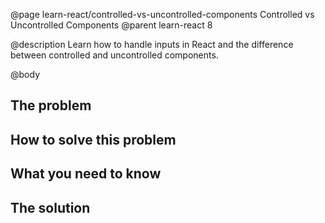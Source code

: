 @page learn-react/controlled-vs-uncontrolled-components Controlled vs Uncontrolled Components
@parent learn-react 8

@description Learn how to handle inputs in React and the difference between controlled and uncontrolled components.

@body

## The problem


## How to solve this problem


## What you need to know


## The solution
